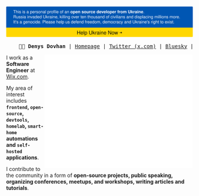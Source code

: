 [![SWUbanner](https://raw.githubusercontent.com/vshymanskyy/StandWithUkraine/main/banner-personal-page.svg)](https://vshymanskyy.github.io/StandWithUkraine)

<pre align="center">
    <strong>👨‍💻 Denys Dovhan</strong> | <a href="https://denysdovhan.com">Homepage</a> | <a href="https://x.com/denysdovhan">Twitter (x.com)</a> | <a href="https://bsky.app/profile/denysdovhan.com">Bluesky</a> | <a href="https://www.linkedin.com/in/denysdovhan">LinkedIn</a>
</pre>

<img src="https://raw.githubusercontent.com/denysdovhan/denysdovhan/main/github-metrics.svg" alt="GitHub Metrics" align="right" width="400px" />

I work as a **Software Engineer** at [Wix.com](https://wix.com).

My area of interest includes **`frontend`, `open-source`, `devtools`, `homelab`, `smart-home` automations and `self-hosted` applications**.

I contribute to the community in a form of **open-source projects, public speaking, organizing conferences, meetups, and workshops, writing articles and tutorials**.

<!--
**denysdovhan/denysdovhan** is a ✨ _special_ ✨ repository because its `README.md` (this file) appears on your GitHub profile.

Here are some ideas to get you started:

- 🔭 I’m currently working on ...
- 🌱 I’m currently learning ...
- 👯 I’m looking to collaborate on ...
- 🤔 I’m looking for help with ...
- 💬 Ask me about ...
- 📫 How to reach me: ...
- 😄 Pronouns: ...
- ⚡ Fun fact: ...
-->
